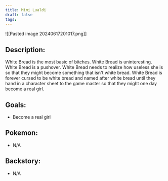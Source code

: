 ```yaml
---
title: Mimi Lualdi
draft: false
tags:
---
```

![[Pasted image 20240617201017.png]]
## Description:
White Bread is the most basic of bitches. White Bread is uninteresting. White Bread is a pushover. White Bread needs to realize how useless she is so that they might become something that isn't white bread.
White Bread is forever cursed to be white bread and named after white bread until they hand in a character sheet to the game master so that they might one day become a real girl.

## Goals:
- Become a real girl

## Pokemon:
- N/A

## Backstory:
- N/A
